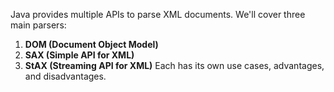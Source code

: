 Java provides multiple APIs to parse XML documents. We'll cover three main parsers:

1. **DOM (Document Object Model)**
2. **SAX (Simple API for XML)**
3. **StAX (Streaming API for XML)**
Each has its own use cases, advantages, and disadvantages.
